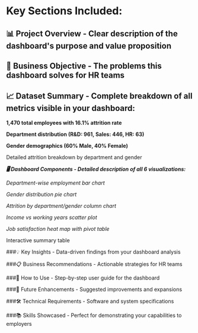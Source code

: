 # Key Sections Included:
## 📊 Project Overview - Clear description of the dashboard's purpose and value proposition

## 🎯 Business Objective - The problems this dashboard solves for HR teams

## 📈 Dataset Summary - Complete breakdown of all metrics visible in your dashboard:

**1,470 total employees with 16.1% attrition rate**

**Department distribution (R&D: 961, Sales: 446, HR: 63)**

**Gender demographics (60% Male, 40% Female)**

Detailed attrition breakdown by department and gender

***🖥️ Dashboard Components - Detailed description of all 6 visualizations:***

*Department-wise employment bar chart*

*Gender distribution pie chart*

*Attrition by department/gender column chart*

*Income vs working years scatter plot*

*Job satisfaction heat map with pivot table*

Interactive summary table

###💡 Key Insights - Data-driven findings from your dashboard analysis

###📋 Business Recommendations - Actionable strategies for HR teams

###🚀 How to Use - Step-by-step user guide for the dashboard

###🔄 Future Enhancements - Suggested improvements and expansions

###🛠️ Technical Requirements - Software and system specifications

###📚 Skills Showcased - Perfect for demonstrating your capabilities to employers
